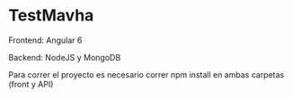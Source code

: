 # TestMavha

Frontend: Angular 6

Backend: NodeJS y MongoDB

Para correr el proyecto es necesario correr npm install en ambas carpetas (front y API)

